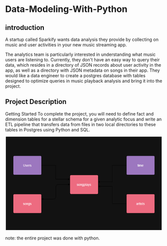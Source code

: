 # Data-Modeling-With-Python

 ## introduction 

 A startup called Sparkify wants data analysis they provide by collecting on music and user activities in your new music streaming app.

The analytics team is particularly interested in understanding what music users are listening to. Currently, they don't have an easy way to query their data, which resides in a directory of JSON records about user activity in the app, as well as a directory with JSON metadata on songs in their app. They would like a data engineer to create a postgres database with tables designed to optimize queries in music playback analysis and bring it into the project. 

## Project Description

Getting Started To complete the project, you will need to define fact and dimension tables for a stellar schema for a given analytic focus and write an ETL pipeline that
transfers data from files in two local directories to these tables in Postgres using Python and SQL. 


<p align="center">
<img src="https://github.com/MatheusAraujoSouza/Data-Modeling-with-Postgres/blob/main/flux.png" width="500" height="300"/> 
 
 note: the entire project was done with python. 



